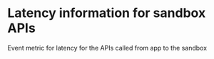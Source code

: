 # Latency information for sandbox APIs

Event metric for latency for the APIs called from app to the sandbox